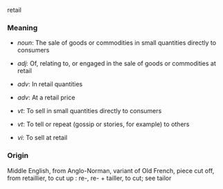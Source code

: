 retail
### Meaning
+ _noun_: The sale of goods or commodities in small quantities directly to consumers

+ _adj_:  Of, relating to, or engaged in the sale of goods or commodities at retail

+ _adv_: In retail quantities
+ _adv_: At a retail price

+ _vt_: To sell in small quantities directly to consumers
+ _vt_: To tell or repeat (gossip or stories, for example) to others
+ _vi_: To sell at retail

### Origin

Middle English, from Anglo-Norman, variant of Old French, piece cut off, from retaillier, to cut up : re-, re- + tailler, to cut; see tailor
